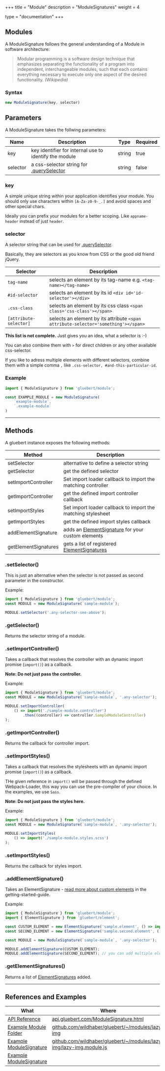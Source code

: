 +++
title = "Module"
description = "ModuleSignatures"
weight = 4

type = "documentation"
+++


## Modules

A ModuleSignature follows the general understanding of a Module in software architecture:

> Modular programming is a software design technique that emphasizes separating the functionality of a program into independent, interchangeable modules, such that each contains everything necessary to execute only one aspect of the desired functionality. 
> *(Wikipedia)*

### Syntax

```javascript
new ModuleSignature(key, selector)
```

## Parameters

A ModuleSignature takes the follwing parameters:

| Name | Description | Type | Required |
| --- | --- | --- | --- |
| key | key identifier for internal use to identify the module | string | true |
| selector | a css-selector string for [.querySelector](https://developer.mozilla.org/en-US/docs/Learn/CSS/Introduction_to_CSS/Selectors) | string | false |

### key

A simple unique string within your application identifies your module. You should only use characters within `[A-Za-z0-9-_.]` and avoid spaces and other special chars.

Ideally you can prefix your modules for a better scoping. Like `appname-header` instead of just `header`.

### selector

A selector string that can be used for [.querySelector](https://developer.mozilla.org/en-US/docs/Learn/CSS/Introduction_to_CSS/Selectors).

Basically, they are selectors as you know from CSS or the good old friend jQuery.

| Selector | Description |
| --- | --- |
| `tag-name` | selects an element by its tag-name e.g. `<tag-name></tag-name>` |
| `#id-selector` | selects an element by its id `<div id='id-selector'></div>` |
| `.css-class` | selects an element by its css class `<span class='css-class'></span>` |
| `[attribute-selector]` | selects an element by its attribute `<span attribute-selector='something'></span>` |

**This list is not complete.** Just gives you an idea, what a selector is :-)

You can also combine them with `>` for direct children or any other available css-selector.

If you like to adress multiple elements with different selectors, combine them with a simple comma `,` like `.css-selector, #and-this-particular-id`.

### Example

```javascript
import { ModuleSignature } from 'gluebert/module';

const EXAMPLE_MODULE = new ModuleSignature(
    `example-module`,
    `.example-module`
)
```

---

## Methods

A gluebert instance exposes the following methods:

| Method | Description |
| --- | --- |
| setSelector | alternative to define a selector string |
| getSelector | get the defined selector |
| setImportController | Set import loader callback to import the matching controller  |
| getImportController | get the defined import controller callback |
| setImportStyles | Set import loader callback to import the matching stylesheet |
| getImportStyles | get the defined import styles callback |
| addElementSignature | adds an [ElementSignature](/getting-started/elements) for your custom elements |
| getElementSignatures | gets a list of registered [ElementSignatures](/getting-started/elements) |

### .setSelector()

This is just an alternative when the selector is not passed as second parameter in the constructor.

Example:

```javascript
import { ModuleSignature } from 'gluebert/module';
const MODULE = new ModuleSignature(`sample-module`);

MODULE.setSelector('.any-selector-see-above');
```

### .getSelector()

Returns the selector string of a module.

### .setImportController()

Takes a callback that resolves the controller with an dynamic import promise (`import()`) as a callback.

**Note: Do not just pass the controller.**

Example:

```javascript
import { ModuleSignature } from 'gluebert/module';
const MODULE = new ModuleSignature(`sample-module`, '.any-selector');

MODULE.setImportController(
    () => import('./sample-module.controller')
        .then((controller) => controller.SampleModuleController)
);
```

### .getImportController()

Returns the callback for controller import.


### .setImportStyles()

Takes a callback that resolves the stylesheets with an dynamic import promise (`import()`) as a callback.

THe given reference in `import()` will be passed through the defined Webpack-Loader, this way you can use the pre-compiler of your choice. In the examples, we use `Sass`.

**Note: Do not just pass the styles here.**

Example:

```javascript
import { ModuleSignature } from 'gluebert/module';
const MODULE = new ModuleSignature(`sample-module`, '.any-selector');

MODULE.setImportStyles(
    () => import('./sample-module.styles.scss')
);
```

### .setImportStyles()

Returns the callback for styles import.


### .addElementSignature()

Takes an ElementSignature - [read more about custom elements](/getting-started/elements) in the getting-started-guide.

Example:

```javascript
import { ModuleSignature } from 'gluebert/module';
import { ElementSignature } from 'gluebert/element';

const CUSTOM_ELEMENT = new ElementSignature('sample.element', () => import('./sample.template.twig'))
const SECOND_ELEMENT = new ElementSignature('sample.second.element', () => import('./sample.second.template.twig'))

const MODULE = new ModuleSignature(`sample-module`, '.any-selector');

MODULE.addElementSignature(CUSTOM_ELEMENT);
MODULE.addElementSignature(SECOND_ELEMENT); // you can add multiple elements :-)
```

### .getElementSignatures()

Returns a list of [ElementSignatures](/getting-started/elements) added.

---


## References and Examples

| What | Where |
| --- | --- |
| [API Reference](https://api.gluebert.com/ModuleSignature.html) | [api.gluebert.com/ModuleSignature.html](https://api.gluebert.com/ModuleSignature.html) |
| [Example Module Folder](https://github.com/wildhaber/gluebert/tree/develop/documentation/themes/gluebert/src/js/modules/lazy-img) | [github.com/wildhaber/gluebert/~/modules/lazy-img](https://github.com/wildhaber/gluebert/tree/develop/documentation/themes/gluebert/src/js/modules/lazy-img) |
| [Example ModuleSignature](https://github.com/wildhaber/gluebert/blob/develop/documentation/themes/gluebert/src/js/modules/lazy-img/lazy-img.module.js) | [github.com/wildhaber/gluebert/~/modules/lazy-img/lazy-img.module.js](https://github.com/wildhaber/gluebert/blob/develop/documentation/themes/gluebert/src/js/modules/lazy-img/lazy-img.module.js) |
| [Example ModuleSignature]() | []() |
